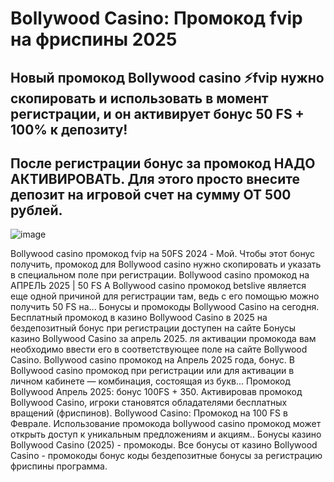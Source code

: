 # Bollywood Cаsino: Промокод fvip на фриспины 2025

## Новый промокод Bollywood casino ⚡fvip нужно скопировать и использовать в момент регистрации, и он активирует бонус 50 FS + 100% к депозиту!
## После регистрации бонус за промокод НАДО АКТИВИРОВАТЬ. Для этого просто внесите депозит на игровой счет на сумму ОТ 500 рублей.

![image](https://github.com/user-attachments/assets/ae403e41-4d06-408c-8edc-90b86b46d486)

Bollywood casino промокод fvip на 50FS 2024 - Мой. Чтобы этот бонус получить, промокод для Bollywood casino нужно скопировать и указать в специальном поле при регистрации.
Bollywood casino промокод на АПРЕЛЬ 2025 | 50 FS А Bollywood casino промокод betslive является еще одной причиной для регистрации там, ведь с его помощью можно получить 50 FS на...
Бонусы и промокоды Bollywood Casino на сегодня. Бесплатный промокод в казино Bollywood Casino в 2025 на бездепозитный бонус при регистрации доступен на сайте Бонусы казино Bollywood Casino за апрель 2025. ля активации промокода вам необходимо ввести его в соответствующее поле на сайте Bollywood Casino.
Bollywood casino промокод на Апрель 2025 года, бонус.
В Bollywood casino промокод при регистрации или для активации в личном кабинете — комбинация, состоящая из букв...
Промокод Bollywood Апрель 2025: бонус 100FS + 350.
Активировав промокод Bollywood Casino, игроки становятся обладателями бесплатных вращений (фриспинов).
Bollywood Cаsino: Промокод на 100 FS в Феврале. Использование промокода bollywood casino промокод может открыть доступ к уникальным предложениям и акциям..
Бонусы казино Bollywood Casino (2025) - промокоды. Все бонусы от казино Bollywood Casino - промокоды бонус коды бездепозитные бонусы за регистрацию фриспины программа.

